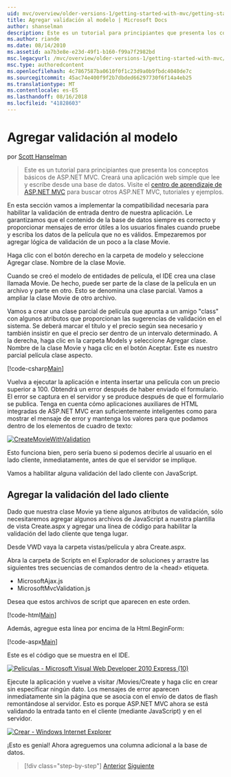 ```yaml
---
uid: mvc/overview/older-versions-1/getting-started-with-mvc/getting-started-with-mvc-part7
title: Agregar validación al modelo | Microsoft Docs
author: shanselman
description: Este es un tutorial para principiantes que presenta los conceptos básicos de ASP.NET MVC. Cree una aplicación web simple que lee y escribe desde una base de datos.
ms.author: riande
ms.date: 08/14/2010
ms.assetid: aa7b3e8e-e23d-49f1-b160-f99a7f2982bd
msc.legacyurl: /mvc/overview/older-versions-1/getting-started-with-mvc/getting-started-with-mvc-part7
msc.type: authoredcontent
ms.openlocfilehash: 4c7867587ba0610f0f1c23d9a0b9fbdc4040de7c
ms.sourcegitcommit: 45ac74e400f9f2b7dbded66297730f6f14a4eb25
ms.translationtype: MT
ms.contentlocale: es-ES
ms.lasthandoff: 08/16/2018
ms.locfileid: "41828603"
---
```

<a name="adding-validation-to-the-model"></a>Agregar validación al modelo
====================
por [Scott Hanselman](https://github.com/shanselman)

> Este es un tutorial para principiantes que presenta los conceptos básicos de ASP.NET MVC. Creará una aplicación web simple que lee y escribe desde una base de datos. Visite el [centro de aprendizaje de ASP.NET MVC](../../../index.md) para buscar otros ASP.NET MVC, tutoriales y ejemplos.


En esta sección vamos a implementar la compatibilidad necesaria para habilitar la validación de entrada dentro de nuestra aplicación. Le garantizamos que el contenido de la base de datos siempre es correcto y proporcionar mensajes de error útiles a los usuarios finales cuando pruebe y escriba los datos de la película que no es válidos. Empezaremos por agregar lógica de validación de un poco a la clase Movie.

Haga clic con el botón derecho en la carpeta de modelo y seleccione Agregar clase. Nombre de la clase Movie.

Cuando se creó el modelo de entidades de película, el IDE crea una clase llamada Movie. De hecho, puede ser parte de la clase de la película en un archivo y parte en otro. Esto se denomina una clase parcial. Vamos a ampliar la clase Movie de otro archivo.

Vamos a crear una clase parcial de película que apunta a un amigo "class" con algunos atributos que proporcionan las sugerencias de validación en el sistema. Se deberá marcar el título y el precio según sea necesario y también insistir en que el precio ser dentro de un intervalo determinado. A la derecha, haga clic en la carpeta Models y seleccione Agregar clase. Nombre de la clase Movie y haga clic en el botón Aceptar. Este es nuestro parcial película clase aspecto.

[!code-csharp[Main](getting-started-with-mvc-part7/samples/sample1.cs)]

Vuelva a ejecutar la aplicación e intenta insertar una película con un precio superior a 100. Obtendrá un error después de haber enviado el formulario. El error se captura en el servidor y se produce después de que el formulario se publica. Tenga en cuenta cómo aplicaciones auxiliares de HTML integradas de ASP.NET MVC eran suficientemente inteligentes como para mostrar el mensaje de error y mantenga los valores para que podamos dentro de los elementos de cuadro de texto:

[![CreateMovieWithValidation](getting-started-with-mvc-part7/_static/image2.png)](getting-started-with-mvc-part7/_static/image1.png)

Esto funciona bien, pero sería bueno si podemos decirle al usuario en el lado cliente, inmediatamente, antes de que el servidor se implique.

Vamos a habilitar alguna validación del lado cliente con JavaScript.

## <a name="adding-client-side-validation"></a>Agregar la validación del lado cliente

Dado que nuestra clase Movie ya tiene algunos atributos de validación, sólo necesitaremos agregar algunos archivos de JavaScript a nuestra plantilla de vista Create.aspx y agregar una línea de código para habilitar la validación del lado cliente que tenga lugar.

Desde VWD vaya la carpeta vistas/película y abra Create.aspx.

Abra la carpeta de Scripts en el Explorador de soluciones y arrastre las siguientes tres secuencias de comandos dentro de la &lt;head&gt; etiqueta.

- MicrosoftAjax.js
- MicrosoftMvcValidation.js

Desea que estos archivos de script que aparecen en este orden.

[!code-html[Main](getting-started-with-mvc-part7/samples/sample2.html)]

Además, agregue esta línea por encima de la Html.BeginForm:

[!code-aspx[Main](getting-started-with-mvc-part7/samples/sample3.aspx)]

Este es el código que se muestra en el IDE.

[![Películas - Microsoft Visual Web Developer 2010 Express (10)](getting-started-with-mvc-part7/_static/image4.png)](getting-started-with-mvc-part7/_static/image3.png)

Ejecute la aplicación y vuelve a visitar /Movies/Create y haga clic en crear sin especificar ningún dato. Los mensajes de error aparecen inmediatamente sin la página que se asocia con el envío de datos de flash remontándose al servidor. Esto es porque ASP.NET MVC ahora se está validando la entrada tanto en el cliente (mediante JavaScript) y en el servidor.

[![Crear - Windows Internet Explorer](getting-started-with-mvc-part7/_static/image6.png)](getting-started-with-mvc-part7/_static/image5.png)

¡Esto es genial! Ahora agreguemos una columna adicional a la base de datos.

> [!div class="step-by-step"]
> [Anterior](getting-started-with-mvc-part6.md)
> [Siguiente](getting-started-with-mvc-part8.md)
